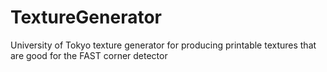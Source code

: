 TextureGenerator
================

University of Tokyo texture generator for producing printable textures that are good for the FAST corner detector
